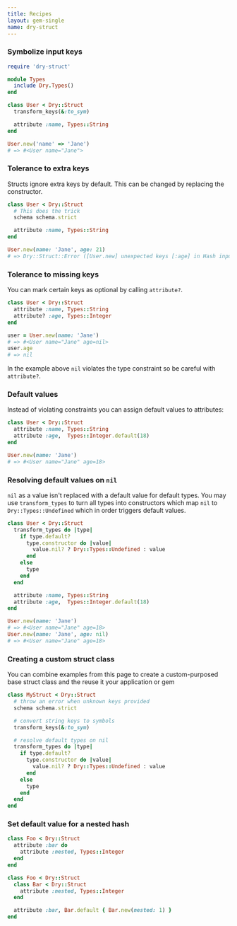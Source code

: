 ```yaml
---
title: Recipes
layout: gem-single
name: dry-struct
---
```


### Symbolize input keys

```ruby
require 'dry-struct'

module Types
  include Dry.Types()
end

class User < Dry::Struct
  transform_keys(&:to_sym)

  attribute :name, Types::String
end

User.new('name' => 'Jane')
# => #<User name="Jane">
```

### Tolerance to extra keys

Structs ignore extra keys by default. This can be changed by replacing the constructor.

```ruby
class User < Dry::Struct
  # This does the trick
  schema schema.strict

  attribute :name, Types::String
end

User.new(name: 'Jane', age: 21)
# => Dry::Struct::Error ([User.new] unexpected keys [:age] in Hash input)
```

### Tolerance to missing keys

You can mark certain keys as optional by calling `attribute?`.

```ruby
class User < Dry::Struct
  attribute :name, Types::String
  attribute? :age, Types::Integer
end

user = User.new(name: 'Jane')
# => #<User name="Jane" age=nil>
user.age
# => nil
```

In the example above `nil` violates the type constraint so be careful with `attribute?`.

### Default values

Instead of violating constraints you can assign default values to attributes:

```ruby
class User < Dry::Struct
  attribute :name, Types::String
  attribute :age,  Types::Integer.default(18)
end

User.new(name: 'Jane')
# => #<User name="Jane" age=18>
```

### Resolving default values on `nil`

`nil` as a value isn't replaced with a default value for default types. You may use `transform_types` to turn all types into constructors which map `nil` to `Dry::Types::Undefined` which in order triggers default values.

```ruby
class User < Dry::Struct
  transform_types do |type|
    if type.default?
      type.constructor do |value|
        value.nil? ? Dry::Types::Undefined : value
      end
    else
      type
    end
  end

  attribute :name, Types::String
  attribute :age,  Types::Integer.default(18)
end

User.new(name: 'Jane')
# => #<User name="Jane" age=18>
User.new(name: 'Jane', age: nil)
# => #<User name="Jane" age=18>
```

### Creating a custom struct class

You can combine examples from this page to create a custom-purposed base struct class and the reuse it your application or gem

```ruby
class MyStruct < Dry::Struct
  # throw an error when unknown keys provided
  schema schema.strict

  # convert string keys to symbols
  transform_keys(&:to_sym)

  # resolve default types on nil
  transform_types do |type|
    if type.default?
      type.constructor do |value|
        value.nil? ? Dry::Types::Undefined : value
      end
    else
      type
    end
  end
end
```

### Set default value for a nested hash

```ruby
class Foo < Dry::Struct
  attribute :bar do
    attribute :nested, Types::Integer
  end
end
```

```ruby
class Foo < Dry::Struct
  class Bar < Dry::Struct
    attribute :nested, Types::Integer
  end

  attribute :bar, Bar.default { Bar.new(nested: 1) }
end
```
